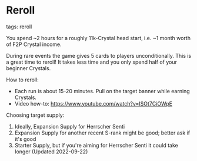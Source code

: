 # Reroll
tags: reroll

You spend ~2 hours for a roughly 11k-Crystal head start, i.e. ~1 month worth of F2P Crystal income.

During rare events the game gives 5 cards to players unconditionally. This is a great time to reroll! It takes less time and you only spend half of your beginner Crystals.

How to reroll:
- Each run is about 15-20 minutes. Pull on the target banner while earning Crystals.
- Video how-to: https://www.youtube.com/watch?v=ISOt7CiOWpE

Choosing target supply:
1. Ideally, Expansion Supply for Herrscher Senti
2. Expansion Supply for another recent S-rank might be good; better ask if it's good
3. Starter Supply, but if you're aiming for Herrscher Senti it could take longer
(Updated 2022-09-22)